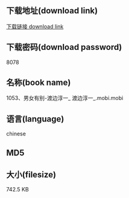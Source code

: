 ## 下载地址(download link)
[下载链接 download link](https://voluble-croquembouche-d321dc.netlify.app/?s=1053%E3%80%81%E7%94%B7%E5%A5%B3%E6%9C%89%E5%88%AB-%E6%B8%A1%E8%BE%B9%E6%B7%B3%E4%B8%80_+%E6%B8%A1%E8%BE%B9%E6%B7%B3%E4%B8%80_.mobi)

## 下载密码(download password)
8078

## 名称(book name)
1053、男女有别-渡边淳一_ 渡边淳一_.mobi.mobi

## 语言(language)
chinese

## MD5


## 大小(filesize)
742.5 KB
